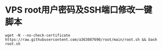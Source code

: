 # VPS root用户密码及SSH端口修改一键脚本

```shell
wget -N --no-check-certificate https://raw.githubusercontent.com/a363087690/root/main/root.sh && bash root.sh
```
